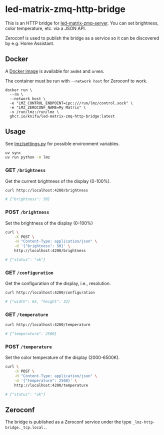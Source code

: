 # led-matrix-zmq-http-bridge

This is an HTTP bridge for [led-matrix-zmq-server](https://github.com/knifa/led-matrix-zmq-server). You can set brightness, color temperature, etc. via a JSON API.

Zeroconf is used to publish the bridge as a service so it can be discovered by e.g. Home Assistant.

## Docker

A [Docker image](https://github.com/knifa/led-matrix-zmq-http-bridge/pkgs/container/led-matrix-zmq-http-bridge) is available for `amd64` and `arm64`.

The container must be run with `--network host` for Zeroconf to work.

```shell
docker run \
  --rm \
  --network host \
  -e "LMZ_CONTROL_ENDPOINT=ipc:///run/lmz/control.sock" \
  -e "LMZ_ZEROCONF_NAME=My Matrix" \
  -v /run/lmz:/run/lmz \
  ghcr.io/knifa/led-matrix-zmq-http-bridge:latest
```

## Usage

See [lmz/settings.py](lmz/settings.py) for possible environment variables.

```bash
uv sync
uv run python -m lmz
```

### GET `/brightness`

Get the current brightness of the display (0-100%).

```bash
curl http://localhost:4200/brightness

# {"brightness": 50}
```

### POST `/brightness`

Set the brightness of the display (0-100%)

```bash
curl \
    -X POST \
    -H "Content-Type: application/json" \
    -d '{"brightness": 50}' \
    http://localhost:4200/brightness

# {"status": "ok"}
```

### GET `/configuration`

Get the configuration of the display, i.e., resolution.

```bash
curl http://localhost:4200/configuration

# {"width": 64, "height": 32}
```

### GET `/temperature`
```bash
curl http://localhost:4200/temperature

# {"temperature": 2500}
```

###  POST `/temperature`

Set the color temperature of the display (2000-6500K).

```bash
curl \
    -X POST \
    -H "Content-Type: application/json" \
    -d '{"temperature": 2500}' \
    http://localhost:4200/temperature

# {"status": "ok"}
```

## Zeroconf

The bridge is published as a Zeroconf service under the type `_lmz-http-bridge._tcp.local.`.
